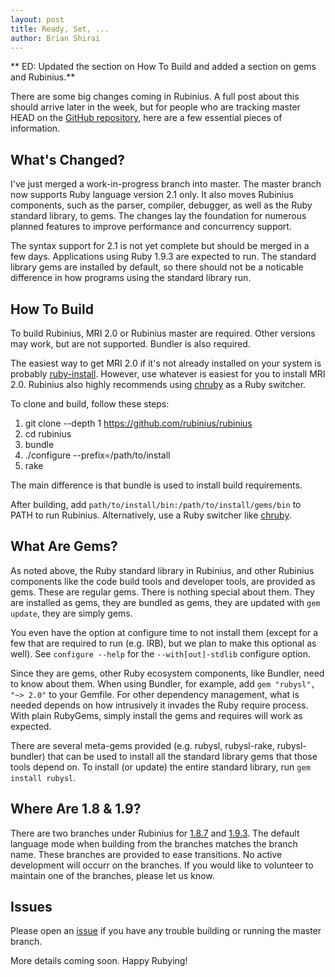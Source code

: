 ```yaml
---
layout: post
title: Ready, Set, ...
author: Brian Shirai
---
```



** ED: Updated the section on How To Build and added a section on gems and
Rubinius.**

There are some big changes coming in Rubinius. A full post about this should
arrive later in the week, but for people who are tracking master HEAD on the
[GitHub repository](https://github.com/rubinius/rubinius), here are a few
essential pieces of information.


## What's Changed?

I've just merged a work-in-progress branch into master. The master branch now
supports Ruby language version 2.1 only. It also moves Rubinius components,
such as the parser, compiler, debugger, as well as the Ruby standard library,
to gems. The changes lay the foundation for numerous planned features to
improve performance and concurrency support.

The syntax support for 2.1 is not yet complete but should be merged in a few
days.  Applications using Ruby 1.9.3 are expected to run. The standard library
gems are installed by default, so there should not be a noticable difference
in how programs using the standard library run.


## How To Build

To build Rubinius, MRI 2.0 or Rubinius master are required. Other versions may
work, but are not supported. Bundler is also required.

The easiest way to get MRI 2.0 if it's not already installed on your system is
probably [ruby-install](https://github.com/postmodern/ruby-install#readme).
However, use whatever is easiest for you to install MRI 2.0. Rubinius also
highly recommends using [chruby](https://github.com/postmodern/chruby) as a
Ruby switcher.

To clone and build, follow these steps:

1. git clone --depth 1 https://github.com/rubinius/rubinius
1. cd rubinius
1. bundle
1. ./configure --prefix=/path/to/install
1. rake

The main difference is that bundle is used to install build requirements.

After building, add `path/to/install/bin:/path/to/install/gems/bin` to PATH to
run Rubinius. Alternatively, use a Ruby switcher like
[chruby](https://github.com/postmodern/chruby).


## What Are Gems?

As noted above, the Ruby standard library in Rubinius, and other Rubinius
components like the code build tools and developer tools, are provided as
gems.  These are regular gems. There is nothing special about them. They are
installed as gems, they are bundled as gems, they are updated with `gem
update`, they are simply gems.

You even have the option at configure time to not install them (except for a
few that are required to run (e.g. IRB), but we plan to make this optional as
well). See `configure --help` for the `--with[out]-stdlib` configure option.

Since they are gems, other Ruby ecosystem components, like Bundler, need to
know about them. When using Bundler, for example, add `gem "rubysl", "~> 2.0"`
to your Gemfile. For other dependency management, what is needed depends on
how intrusively it invades the Ruby require process.  With plain RubyGems,
simply install the gems and requires will work as expected.

There are several meta-gems provided (e.g. rubysl, rubysl-rake,
rubysl-bundler) that can be used to install all the standard library gems that
those tools depend on. To install (or update) the entire standard library, run
`gem install rubysl`.


## Where Are 1.8 & 1.9?

There are two branches under Rubinius for
[1.8.7](https://github.com/rubinius/rubinius/tree/1.8.7) and
[1.9.3](https://github.com/rubinius/rubinius/tree/1.9.3). The default language
mode when building from the branches matches the branch name. These branches
are provided to ease transitions. No active development will occurr on the
branches. If you would like to volunteer to maintain one of the branches,
please let us know.


## Issues

Please open an [issue](https://github.com/rubinius/rubinius/issues)
if you have any trouble building or running the master branch.

More details coming soon. Happy Rubying!
